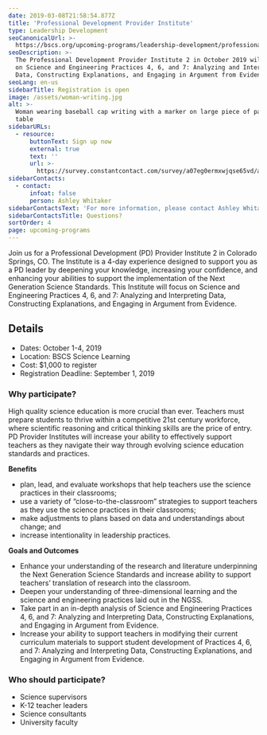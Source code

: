 ```yaml
---
date: 2019-03-08T21:58:54.877Z
title: 'Professional Development Provider Institute'
type: Leadership Development
seoCanonicalUrl: >-
  https://bscs.org/upcoming-programs/leadership-development/professional-development-provider-institute
seoDescription: >-
  The Professional Development Provider Institute 2 in October 2019 will focus
  on Science and Engineering Practices 4, 6, and 7: Analyzing and Interpreting
  Data, Constructing Explanations, and Engaging in Argument from Evidence.
seoLang: en-us
sidebarTitle: Registration is open
image: /assets/woman-writing.jpg
alt: >-
  Woman wearing baseball cap writing with a marker on large piece of paper on
  table
sidebarURLs:
  - resource:
      buttonText: Sign up now
      external: true
      text: ''
      url: >-
        https://survey.constantcontact.com/survey/a07eg0ermxwjqse65vd/a0125jtynj7wt/questions
sidebarContacts:
  - contact:
      infoat: false
      person: Ashley Whitaker
sidebarContactsText: 'For more information, please contact Ashley Whitaker.'
sidebarContactsTitle: Questions?
sortOrder: 4
page: upcoming-programs
---
```

Join us for a Professional Development (PD) Provider Institute 2 in Colorado Springs, CO. The Institute is a 4-day experience designed to support you as a PD leader by deepening your knowledge, increasing your confidence, and enhancing your abilities to support the implementation of the Next Generation Science Standards. This Institute will focus on Science and Engineering Practices 4, 6, and 7: Analyzing and Interpreting Data, Constructing Explanations, and Engaging in Argument from Evidence.

## Details

* Dates: October 1-4, 2019
* Location: BSCS Science Learning
* Cost: $1,000 to register
* Registration Deadline: September 1, 2019



### Why participate?

High quality science education is more crucial than ever. Teachers must prepare students to thrive within a competitive 21st century workforce, where scientific reasoning and critical thinking skills are the price of entry. PD Provider Institutes will increase your ability to effectively support teachers as they navigate their way through evolving science education standards and practices.

**Benefits**

* plan, lead, and evaluate workshops that help teachers use the science practices in their classrooms;
* use a variety of “close-to-the-classroom” strategies to support teachers as they use the science practices in their classrooms;
* make adjustments to plans based on data and understandings about change; and
* increase intentionality in leadership practices.

**Goals and Outcomes**

* Enhance your understanding of the research and literature underpinning the Next Generation Science Standards and increase ability to support teachers’ translation of research into the classroom.
* Deepen your understanding of three-dimensional learning and the science and engineering practices laid out in the NGSS.
* Take part in an in-depth analysis of Science and Engineering Practices 4, 6, and 7: Analyzing and Interpreting Data, Constructing Explanations, and Engaging in Argument from Evidence.
* Increase your ability to support teachers in modifying their current curriculum materials to support student development of Practices 4, 6, and 7: Analyzing and Interpreting Data, Constructing Explanations, and Engaging in Argument from Evidence.



### Who should participate?

* Science supervisors
* K-12 teacher leaders
* Science consultants
* University faculty
